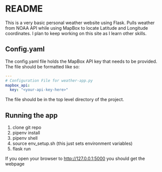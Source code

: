# README
This is a very basic personal weather website using Flask. 
Pulls weather from NOAA API while using MapBox to locate Latitude and Longitude coordinates.
I plan to keep working on this site as I learn other skills.

## Config.yaml
The config.yaml file holds the MapBox API key that needs to be provided.
The file should be formatted like so:

```yaml
---
# Configuration File for weather-app.py
mapbox_api:
  key: "<your-api-key-here>"
  ```

The file should be in the top level directory of the project. 

## Running the app
1. clone git repo
2. pipenv install
3. pipenv shell
4. source env_setup.sh (this just sets environment variables)
5. flask run

If you open your browser to http://127.0.0.1:5000 you should get the webpage
